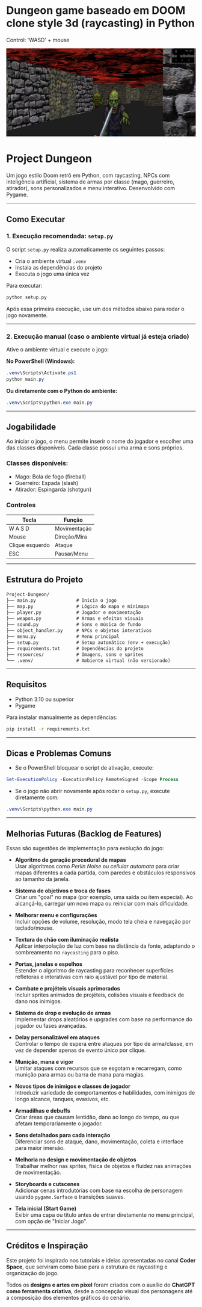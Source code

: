 # Dungeon game baseado em DOOM clone style 3d (raycasting) in Python

Control: 'WASD' + mouse


![Imagem do jogo](/sreenshots/imagem_game.png)


# Project Dungeon

Um jogo estilo Doom retrô em Python, com raycasting, NPCs com inteligência artificial, sistema de armas por classe (mago, guerreiro, atirador), sons personalizados e menu interativo. Desenvolvido com Pygame.

---

## Como Executar

### 1. Execução recomendada: `setup.py`

O script `setup.py` realiza automaticamente os seguintes passos:

- Cria o ambiente virtual `.venv`
- Instala as dependências do projeto
- Executa o jogo uma única vez

Para executar:

```bash
python setup.py
```

Após essa primeira execução, use um dos métodos abaixo para rodar o jogo novamente.

---

### 2. Execução manual (caso o ambiente virtual já esteja criado)

Ative o ambiente virtual e execute o jogo:

**No PowerShell (Windows):**

```powershell
.venv\Scripts\Activate.ps1
python main.py
```

**Ou diretamente com o Python do ambiente:**

```powershell
.venv\Scripts\python.exe main.py
```

---

## Jogabilidade

Ao iniciar o jogo, o menu permite inserir o nome do jogador e escolher uma das classes disponíveis. Cada classe possui uma arma e sons próprios.

### Classes disponíveis:

- Mago: Bola de fogo (fireball)
- Guerreiro: Espada (slash)
- Atirador: Espingarda (shotgun)

### Controles

| Tecla             | Função            |
|-------------------|-------------------|
| W A S D           | Movimentação      |
| Mouse             | Direção/Mira      |
| Clique esquerdo   | Ataque            |
| ESC               | Pausar/Menu       |

---

## Estrutura do Projeto

```
Project-Dungeon/
├── main.py               # Inicia o jogo
├── map.py                # Lógica do mapa e minimapa
├── player.py             # Jogador e movimentação
├── weapon.py             # Armas e efeitos visuais
├── sound.py              # Sons e música de fundo
├── object_handler.py     # NPCs e objetos interativos
├── menu.py               # Menu principal
├── setup.py              # Setup automático (env + execução)
├── requirements.txt      # Dependências do projeto
├── resources/            # Imagens, sons e sprites
└── .venv/                # Ambiente virtual (não versionado)
```

---

## Requisitos

- Python 3.10 ou superior
- Pygame

Para instalar manualmente as dependências:

```bash
pip install -r requirements.txt
```

---

## Dicas e Problemas Comuns

- Se o PowerShell bloquear o script de ativação, execute:

```powershell
Set-ExecutionPolicy -ExecutionPolicy RemoteSigned -Scope Process
```

- Se o jogo não abrir novamente após rodar o `setup.py`, execute diretamente com:

```powershell
.venv\Scripts\python.exe main.py
```

---

## Melhorias Futuras (Backlog de Features)

Essas são sugestões de implementação para evolução do jogo:

- **Algoritmo de geração procedural de mapas**  
  Usar algoritmos como *Perlin Noise* ou *cellular automata* para criar mapas diferentes a cada partida, com paredes e obstáculos responsivos ao tamanho da janela.

- **Sistema de objetivos e troca de fases**  
  Criar um "goal" no mapa (por exemplo, uma saída ou item especial). Ao alcançá-lo, carregar um novo mapa ou reiniciar com mais dificuldade.

- **Melhorar menu e configurações**  
  Incluir opções de volume, resolução, modo tela cheia e navegação por teclado/mouse.

- **Textura do chão com iluminação realista**  
  Aplicar interpolação de luz com base na distância da fonte, adaptando o sombreamento no `raycasting` para o piso.

- **Portas, janelas e espelhos**  
  Estender o algoritmo de raycasting para reconhecer superfícies refletoras e interativas com raio ajustável por tipo de material.

- **Combate e projéteis visuais aprimorados**  
  Incluir sprites animados de projéteis, colisões visuais e feedback de dano nos inimigos.

- **Sistema de drop e evolução de armas**  
  Implementar drops aleatórios e upgrades com base na performance do jogador ou fases avançadas.

- **Delay personalizável em ataques**  
  Controlar o tempo de espera entre ataques por tipo de arma/classe, em vez de depender apenas de evento único por clique.

- **Munição, mana e vigor**  
  Limitar ataques com recursos que se esgotam e recarregam, como munição para armas ou barra de mana para magias.

- **Novos tipos de inimigos e classes de jogador**  
  Introduzir variedade de comportamentos e habilidades, com inimigos de longo alcance, tanques, evasivos, etc.

- **Armadilhas e debuffs**  
  Criar áreas que causam lentidão, dano ao longo do tempo, ou que afetam temporariamente o jogador.

- **Sons detalhados para cada interação**  
  Diferenciar sons de ataque, dano, movimentação, coleta e interface para maior imersão.

- **Melhoria no design e movimentação de objetos**  
  Trabalhar melhor nas sprites, física de objetos e fluidez nas animações de movimentação.

- **Storyboards e cutscenes**  
  Adicionar cenas introdutórias com base na escolha de personagem usando `pygame.Surface` e transições suaves.

- **Tela inicial (Start Game)**  
  Exibir uma capa ou título antes de entrar diretamente no menu principal, com opção de "Iniciar Jogo".

---

## Créditos e Inspiração

Este projeto foi inspirado nos tutoriais e ideias apresentadas no canal **Coder Space**, que serviram como base para a estrutura de raycasting e organização do jogo.

Todos os **designs e artes em pixel** foram criados com o auxílio do **ChatGPT como ferramenta criativa**, desde a concepção visual dos personagens até a composição dos elementos gráficos do cenário.
